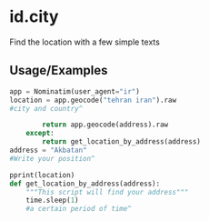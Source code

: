 # id.city
Find the location with a few simple texts
## Usage/Examples

```python 
app = Nominatim(user_agent="ir")
location = app.geocode("tehran iran").raw
#city ​​and country^
```

```python 
        return app.geocode(address).raw
    except:
        return get_location_by_address(address)
address = "Akbatan"
#Write your position^
```
```python
pprint(location)
def get_location_by_address(address):
    """This script will find your address"""
    time.sleep(1)
    #a certain period of time^
```
